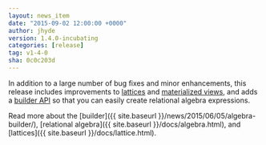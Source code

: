 ```yaml
---
layout: news_item
date: "2015-09-02 12:00:00 +0000"
author: jhyde
version: 1.4.0-incubating
categories: [release]
tag: v1-4-0
sha: 0c0c203d
---
```

<!--
{% comment %}
Licensed to the Apache Software Foundation (ASF) under one or more
contributor license agreements.  See the NOTICE file distributed with
this work for additional information regarding copyright ownership.
The ASF licenses this file to you under the Apache License, Version 2.0
(the "License"); you may not use this file except in compliance with
the License.  You may obtain a copy of the License at

http://www.apache.org/licenses/LICENSE-2.0

Unless required by applicable law or agreed to in writing, software
distributed under the License is distributed on an "AS IS" BASIS,
WITHOUT WARRANTIES OR CONDITIONS OF ANY KIND, either express or implied.
See the License for the specific language governing permissions and
limitations under the License.
{% endcomment %}
-->

In addition to a large number of bug fixes and minor enhancements,
this release includes improvements to
<a href="https://issues.apache.org/jira/browse/CALCITE-758">lattices</a> and
<a href="https://issues.apache.org/jira/browse/CALCITE-761">materialized views</a>,
and adds a
<a href="https://issues.apache.org/jira/browse/CALCITE-748">builder API</a>
so that you can easily create relational algebra expressions.

Read more about the [builder]({{ site.baseurl }}/news/2015/06/05/algebra-builder/),
[relational algebra]({{ site.baseurl }}/docs/algebra.html), and
[lattices]({{ site.baseurl }}/docs/lattice.html).
